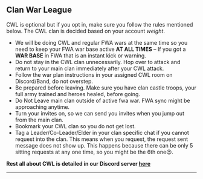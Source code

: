 ## Clan War League

CWL is optional but if you opt in, make sure you follow the rules mentioned below. The CWL clan is decided based on your account _weight_.

- We will be doing CWL and regular FWA wars at the same time so you need to keep your FWA war base active **AT ALL TIMES** – If you got a **WAR BASE** in FWA that is an instant kick or warning.
- Do not stay in the CWL clan unnecessarily. Hop over to attack and return to your main clan immediately after your CWL attack.
- Follow the war plan instructions in your assigned CWL room on Discord/Band, do not overstep.
- Be prepared before leaving. Make sure you have clan castle troops, your full army trained and heroes healed, before going.
- Do Not Leave main clan outside of active fwa war. FWA sync might be approaching anytime.
- Turn your invites on, so we can send you invites when you jump out from the main clan.
- Bookmark your CWL clan so you do not get lost.
- Tag a Leader/Co-Leader/Elder in your clan specific chat if you cannot request into the clan. This means when you request, the request sent message does not show up. This happens because there can be only 5 sitting requests at any one time, so you might be the 6th one😉.

**Rest all about CWL is detailed in our Discord server [here](https://discord.com/channels/1029993902503108678/1040227707528683570)**

---
